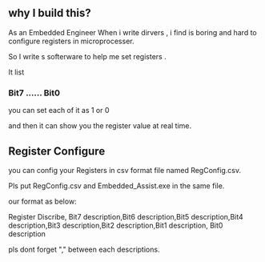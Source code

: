 ## why I build this?

As an Embedded Engineer When i write dirvers , i find is boring and hard to configure registers in microprocesser.

So I write s softerware to help me set registers .

It list 

### Bit7 ...... Bit0
 
 you can set each of it as 1 or 0 

 and then it can show you the register value at real time.

## Register Configure

you can config your Registers in csv format file named RegConfig.csv.

Pls put RegConfig.csv and Embedded_Assist.exe in the same file.

our format as below:

Register Discribe, Bit7 description,Bit6 description,Bit5 description,Bit4 description,Bit3 description,Bit2 description,Bit1 description,
Bit0 description

pls dont forget "," between each descriptions.